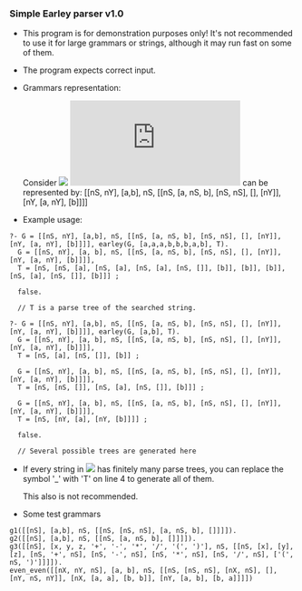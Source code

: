 ### Simple Earley parser v1.0

* This program is for demonstration purposes only! It's not recommended to use it for large grammars or strings, although it may run fast on some of them.  

* The program expects correct input.

* Grammars representation:

    Consider ![](/eq1.gif)
    ![](http://latex.codecogs.com/gif.latex?G) can be represented by: [[nS, nY], [a,b], nS, [[nS, [a, nS, b], [nS, nS], [], [nY]], [nY, [a, nY], [b]]]]  

* Example usage:
	
```
?- G = [[nS, nY], [a,b], nS, [[nS, [a, nS, b], [nS, nS], [], [nY]], [nY, [a, nY], [b]]]], earley(G, [a,a,a,b,b,b,a,b], T).
  G = [[nS, nY], [a, b], nS, [[nS, [a, nS, b], [nS, nS], [], [nY]], [nY, [a, nY], [b]]]],
  T = [nS, [nS, [a], [nS, [a], [nS, [a], [nS, []], [b]], [b]], [b]], [nS, [a], [nS, []], [b]]] ;

  false.

  // T is a parse tree of the searched string.
	
?- G = [[nS, nY], [a,b], nS, [[nS, [a, nS, b], [nS, nS], [], [nY]], [nY, [a, nY], [b]]]], earley(G, [a,b], T).
  G = [[nS, nY], [a, b], nS, [[nS, [a, nS, b], [nS, nS], [], [nY]], [nY, [a, nY], [b]]]],
  T = [nS, [a], [nS, []], [b]] ;

  G = [[nS, nY], [a, b], nS, [[nS, [a, nS, b], [nS, nS], [], [nY]], [nY, [a, nY], [b]]]],
  T = [nS, [nS, []], [nS, [a], [nS, []], [b]]] ;
	
  G = [[nS, nY], [a, b], nS, [[nS, [a, nS, b], [nS, nS], [], [nY]], [nY, [a, nY], [b]]]],
  T = [nS, [nY, [a], [nY, [b]]]] ;
	
  false.

  // Several possible trees are generated here
```
	
* If every string in ![](http://latex.codecogs.com/gif.latex?\mathcal{L}(G)) has finitely many parse trees, you can replace the symbol '_' with 'T' on line 4 to generate all of them.  

    This also is not recommended.

* Some test grammars  

```
g1([[nS], [a,b], nS, [[nS, [nS, nS], [a, nS, b], []]]]).
g2([[nS], [a,b], nS, [[nS, [a, nS, b], []]]]).
g3([[nS], [x, y, z, '+', '-', '*', '/', '(', ')'], nS, [[nS, [x], [y], [z], [nS, '+', nS], [nS, '-', nS], [nS, '*', nS], [nS, '/', nS], ['(', nS, ')']]]]).
even_even([[nX, nY, nS], [a, b], nS, [[nS, [nS, nS], [nX, nS], [], [nY, nS, nY]], [nX, [a, a], [b, b]], [nY, [a, b], [b, a]]]])
```
